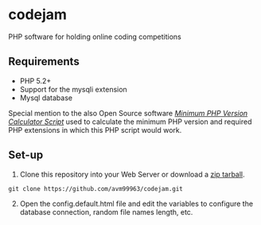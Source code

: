 # codejam
PHP software for holding online coding competitions

## Requirements
* PHP 5.2+
* Support for the mysqli extension
* Mysql database

Special mention to the also Open Source software [*Minimum PHP Version Calculator Script*](http://phpduck.com/minimum-php-version-script/) used to calculate the minimum PHP version and required PHP extensions in which this PHP script would work.

## Set-up
1. Clone this repository into your Web Server or download a [zip tarball](https://github.com/avm99963/codejam/archive/master.zip).

```git clone https://github.com/avm99963/codejam.git```

2. Open the config.default.html file and edit the variables to configure the database connection, random file names length, etc.